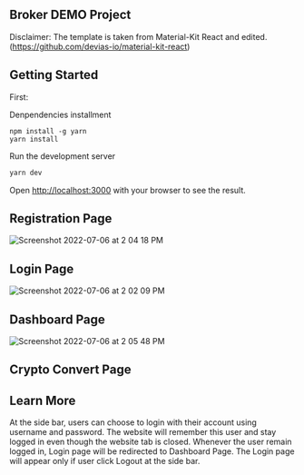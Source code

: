## Broker DEMO Project

Disclaimer: The template is taken from Material-Kit React and edited. (https://github.com/devias-io/material-kit-react)

## Getting Started

First:

Denpendencies installment
```
npm install -g yarn
yarn install
```

Run the development server
```bash
yarn dev
```

Open [http://localhost:3000](http://localhost:3000) with your browser to see the result.

## Registration Page

![Screenshot 2022-07-06 at 2 04 18 PM](https://user-images.githubusercontent.com/62011351/177480106-086c24c3-a0a5-4c52-9a52-b775b0933c60.png)

## Login Page

![Screenshot 2022-07-06 at 2 02 09 PM](https://user-images.githubusercontent.com/62011351/177479907-060e2e0c-2caf-4b82-8f9d-bf402f1adb53.png)

## Dashboard Page

![Screenshot 2022-07-06 at 2 05 48 PM](https://user-images.githubusercontent.com/62011351/177480271-945945d0-06d7-4783-a3dd-3adeb195b1f9.png)

## Crypto Convert Page



## Learn More

At the side bar, users can choose to login with their account using username and password. The website will remember this user and stay logged in even though the website tab is closed. Whenever the user remain logged in, Login page will be redirected to Dashboard Page. The Login page will appear only if user click Logout at the side bar.
